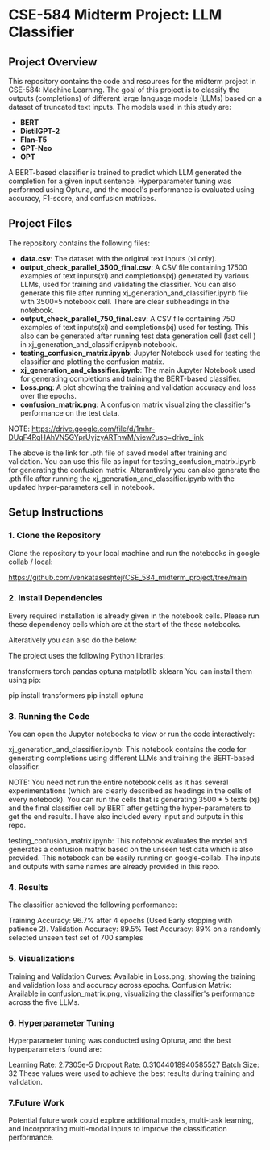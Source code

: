 # CSE-584 Midterm Project: LLM Classifier

## Project Overview

This repository contains the code and resources for the midterm project in CSE-584: Machine Learning. The goal of this project is to classify the outputs (completions) of different large language models (LLMs) based on a dataset of truncated text inputs. The models used in this study are:

- **BERT**
- **DistilGPT-2**
- **Flan-T5**
- **GPT-Neo**
- **OPT**

A BERT-based classifier is trained to predict which LLM generated the completion for a given input sentence. Hyperparameter tuning was performed using Optuna, and the model's performance is evaluated using accuracy, F1-score, and confusion matrices.

## Project Files

The repository contains the following files:

- **data.csv**: The dataset with the original text inputs (xi only).
- **output_check_parallel_3500_final.csv**: A CSV file containing 17500 examples of text inputs(xi) and completions(xj) generated by various LLMs, used for training and validating the classifier. You can also generate this file after running xj_generation_and_classifier.ipynb file with 3500*5 notebook cell. There are clear subheadings in the notebook.
- **output_check_parallel_750_final.csv**: A CSV file containing 750 examples of text inputs(xi) and completions(xj) used for testing. This also can be generated after running test data generation cell (last cell ) in xj_generation_and_classifier.ipynb notebook.
- **testing_confusion_matrix.ipynb**: Jupyter Notebook used for testing the classifier and plotting the confusion matrix.
- **xj_generation_and_classifier.ipynb**: The main Jupyter Notebook used for generating completions and training the BERT-based classifier.
- **Loss.png**: A plot showing the training and validation accuracy and loss over the epochs.
- **confusion_matrix.png**: A confusion matrix visualizing the classifier's performance on the test data.

NOTE: https://drive.google.com/file/d/1mhr-DUqF4RqHAhVN5GYprUyjzyARTnwM/view?usp=drive_link

The above is the link for .pth file of saved model after training and validation. You can use this file as input for testing_confusion_matrix.ipynb for generating the confusion matrix. Alterantively you can also generate the .pth file after running the xj_generation_and_classifier.ipynb with the updated hyper-parameters cell in notebook.

## Setup Instructions

### 1. Clone the Repository 

Clone the repository to your local machine and run the notebooks in google collab / local:


https://github.com/venkataseshtej/CSE_584_midterm_project/tree/main

### 2. Install Dependencies
Every required installation is already given in the notebook cells. Please run these dependency cells which are at the start of the these notebooks.

Alteratively you can also do the below:

The project uses the following Python libraries:

transformers
torch
pandas
optuna
matplotlib
sklearn
You can install them using pip:

pip install transformers 
pip install optuna 

### 3. Running the Code
You can open the Jupyter notebooks to view or run the code interactively:

xj_generation_and_classifier.ipynb: This notebook contains the code for generating completions using different LLMs and training the BERT-based classifier.

NOTE: You need not run the entire notebook cells as it has several experimentations (which are clearly described as headings in the cells of every notebook). You can run the cells that is generating 3500 * 5 texts (xj) and the final classifier cell by BERT after getting the hyper-parameters to get the end results. I have also included every input and outputs in this repo. 

testing_confusion_matrix.ipynb: This notebook evaluates the model and generates a confusion matrix based on the unseen test data which is also provided. This notebook can be easily running on google-collab. The inputs and outputs with same names are already provided in this repo.


### 4. Results
The classifier achieved the following performance:

Training Accuracy: 96.7% after 4 epochs (Used Early stopping with patience 2).
Validation Accuracy: 89.5%
Test Accuracy: 89% on a randomly selected unseen test set of 700 samples

### 5. Visualizations
Training and Validation Curves: Available in Loss.png, showing the training and validation loss and accuracy across epochs.
Confusion Matrix: Available in confusion_matrix.png, visualizing the classifier's performance across the five LLMs.

### 6. Hyperparameter Tuning
Hyperparameter tuning was conducted using Optuna, and the best hyperparameters found are:

Learning Rate: 2.7305e-5
Dropout Rate: 0.31044018940585527
Batch Size: 32
These values were used to achieve the best results during training and validation.

### 7.Future Work
Potential future work could explore additional models, multi-task learning, and incorporating multi-modal inputs to improve the classification performance.
